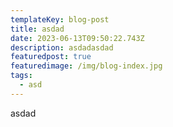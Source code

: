 ```yaml
---
templateKey: blog-post
title: asdad
date: 2023-06-13T09:50:22.743Z
description: asdadasdad
featuredpost: true
featuredimage: /img/blog-index.jpg
tags:
  - asd
---
```

a﻿sdad